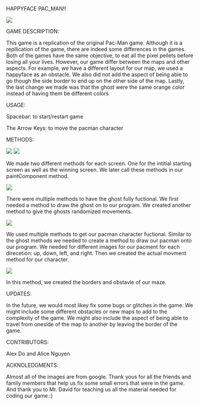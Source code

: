 HAPPYFACE PAC_MAN!!

![](https://i.postimg.cc/4y1Gz81f/Screenshot-4.png)

GAME DESCRIPTION:

This game is a replication of the original Pac-Man game. Although it is a repllication of the game, there are indeed some differences in the games. Both of the games have the same objective, to eat all the pixel pellets before losing all your lives. However, our game differ between the maps and other aspects. For example, we have a different layout for our map, we used a happyface as an obstacle. We also did not add the aspect of being able to go though the side border to end up on the other side of the map. Lastly, the last change we made was that the ghost were the same orange color instead of having them be different colors


USAGE:

Spacebar: to start/restart game

The Arrow Keys: to move the pacman character


METHODS:

![](https://i.postimg.cc/Fz6dQs2k/Screenshot-19.png)
![](https://i.postimg.cc/BvtvJGBx/Screenshot-17.png)

We made two different methods for each screen. One for the intitial starting screen as well as the winning screen. We later call these methods in our paintComponent method.

![](https://i.postimg.cc/0yYQVf2w/Screenshot-18.png)

There were multiple methods to have the ghost fully fuctional. We first needed a method to draw the ghost on to our program. We created another method to give the ghosts randomized movements. 

![](https://i.postimg.cc/Hk9MrHMR/Screenshot-20.png)

We used multiple methods to get our pacman character fuctional. Similar to the ghost methods we needed to create a method to draw our pacman onto our program. We needed for different images for our pacment for each direcetion: up, down, left, and right. Then we created the actual movment method for our character.

![](https://i.postimg.cc/NjtcNvng/Screenshot-22.png)

In this method, we created the borders and obstavle of our maze. 

UPDATES:

In the future, we would most likey fix some bugs or glitches in the game. We might include some different obstacles or new maps to add to the complexity of the game. We might also include the aspect of being able to travel from oneside of the map to another by leaving the border of the game.


CONTRIBUTORS:

Alex Do and Alice Nguyen


ACKNOLEDGMENTS:

Almost all of the images are from google. Thank yous for all the friends and family members that help us fix some small errors that were in the game. And thank you to Mr. David for teaching us all the material needed for coding our game :)

